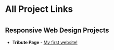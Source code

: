 <h1> All Project Links<h1>

<h2> Responsive Web Design Projects</h2>

<ul>
  <li><strong>Tribute Page</strong> - <a href= "https://codepen.io/johnathantwebster/pen/PopdwZq" > My first website!</a>
  </li>
</ul>
